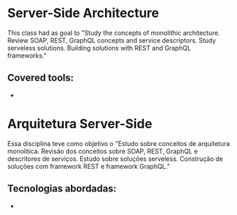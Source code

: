 # Server-Side Architecture

This class had as goal to "Study the concepts of monolithic architecture. Review SOAP, REST, GraphQL concepts and service descriptors. Study serveless solutions. Building solutions with REST and GraphQL frameworks."


## Covered tools:

* 


#


# Arquitetura Server-Side

Essa disciplina teve como objetivo o "Estudo sobre conceitos de arquitetura monolítica. Revisão dos conceitos sobre SOAP, REST, GraphQL e descritores de serviços. Estudo sobre soluções serveless. Construção de soluções com framework REST e framework GraphQL."


## Tecnologias abordadas:

* 